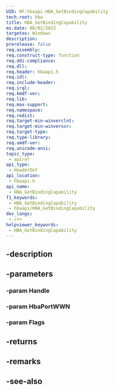 ```yaml
---
UID: NF:hbaapi.HBA_GetBindingCapability
tech.root: hba
title: HBA_GetBindingCapability
ms.date: 08/02/2022
targetos: Windows
description: 
prerelease: false
req.assembly: 
req.construct-type: function
req.ddi-compliance: 
req.dll: 
req.header: hbaapi.h
req.idl: 
req.include-header: 
req.irql: 
req.kmdf-ver: 
req.lib: 
req.max-support: 
req.namespace: 
req.redist: 
req.target-min-winverclnt: 
req.target-min-winversvr: 
req.target-type: 
req.type-library: 
req.umdf-ver: 
req.unicode-ansi: 
topic_type:
 - apiref
api_type:
 - HeaderDef
api_location:
 - hbaapi.h
api_name:
 - HBA_GetBindingCapability
f1_keywords:
 - HBA_GetBindingCapability
 - hbaapi/HBA_GetBindingCapability
dev_langs:
 - c++
helpviewer_keywords:
 - HBA_GetBindingCapability
---
```


## -description

## -parameters

### -param Handle

### -param HbaPortWWN

### -param Flags

## -returns

## -remarks

## -see-also


